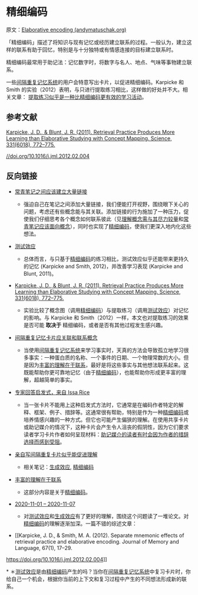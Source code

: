 # 精细编码

原文：[Elaborative encoding (andymatuschak.org)](https://notes.andymatuschak.org/z3ZTBNhJddpewTBgbKAFy2cnSMBiJRpMZWsfB)

「精细编码」描述了将知识与现有记忆或经历建立联系的过程。一般认为，建立这样的联系有助于回忆，特别是与十分独特或有情感连接的目标建立联系时。

精细编码最常用于助记法：记忆数字时，将数字与名人、地点、气味等事物建立联系。

一些[间隔重复记忆系统](https://notes.andymatuschak.org/z4eXdSMJFv2qVGXSUEKH4vdcHBrLHcFY1ZGfC)的用户会特意写出卡片，以促进精细编码。Karpicke 和 Smith 的实验（2012）表明，与只进行提取练习相比，这样做的好处并不大。相关文章： [提取练习似乎是一种比精细编码更有效的学习活动](https://notes.andymatuschak.org/z6z7GhYwjvT6eYbBDQgUbmcshywmskqnVs3Y6)。

## 参考文献

[Karpicke, J. D., & Blunt, J. R. (2011). Retrieval Practice Produces More Learning than Elaborative Studying with Concept Mapping. Science, 331(6018), 772–775.](https://notes.andymatuschak.org/z78CeJK6CpQWhzruLZZ8cVxeQ2WaHgzHNmHsq)

[\/\/doi.org\/10.1016\/j.jml.2012.02.004](https://notes.andymatuschak.org/Karpicke%2C_J._D.%2C_%26_Smith%2C_M._A._(2012)._Separate_mnemonic_effects_of_retrieval_practice_and_elaborative_encoding._Journal_of_Memory_and_Language%2C_67(1)%2C_17–29._https)

## 反向链接

- [常青笔记之间应该建立大量链接](https://notes.andymatuschak.org/z2HUE4ABbQjUNjrNemvkTCsLa1LPDRuwh1tXC)

  - 强迫自己在笔记之间添加大量链接，我们便能打开视野，围绕眼下关心的问题，考虑还有些概念能与其关联。添加链接的行为施加了一种压力，促使我们仔细思考各个概念如何联系彼此（见[理解概念需与其尽力较量](https://notes.andymatuschak.org/zX1WtJ4ouE8sjN1NgWHsGVg8ZnVfp5Kz74Vs)和[常青笔记应该面向概念](https://notes.andymatuschak.org/z6bci25mVUBNFdVWSrQNKr6u7AZ1jFzfTVbMF)），同时也实现了[精细编码](https://notes.andymatuschak.org/z3ZTBNhJddpewTBgbKAFy2cnSMBiJRpMZWsfB)，使我们更深入地内化这些想法。

- [测试效应](https://notes.andymatuschak.org/z45mhbpabsigFceeSiRyDXZdvcRqvE2A1xMsn)

  - 总体而言，与只基于[精细编码](https://notes.andymatuschak.org/z3ZTBNhJddpewTBgbKAFy2cnSMBiJRpMZWsfB)的练习相比，测试效应似乎还能带来更持久的记忆 (Karpicke and Smith, 2012)，并改善学习表现 (Karpicke and Blunt, 2011)。

- [Karpicke, J. D., & Blunt, J. R. (2011). Retrieval Practice Produces More Learning than Elaborative Studying with Concept Mapping. Science, 331(6018), 772–775.](https://notes.andymatuschak.org/z78CeJK6CpQWhzruLZZ8cVxeQ2WaHgzHNmHsq)

  - 实验比较了概念图（调用[精细编码](https://notes.andymatuschak.org/z3ZTBNhJddpewTBgbKAFy2cnSMBiJRpMZWsfB)）与提取练习（调用[测试效应](https://notes.andymatuschak.org/z45mhbpabsigFceeSiRyDXZdvcRqvE2A1xMsn)）对记忆的影响。与 Karpicke 和 Smith（2012）一样，本文也对提取练习的效果是否可能 **取决于** 精细编码，或者是否有其他过程发生感兴趣。

- [间隔重复记忆卡片应关联和联系概念](https://notes.andymatuschak.org/z49EwwPL1CzKHTyLHXwJJH7hsciCg772Vm5WJ)

    - 当使用[间隔重复记忆系统](https://notes.andymatuschak.org/z4eXdSMJFv2qVGXSUEKH4vdcHBrLHcFY1ZGfC)来学习事实时，天真的方法会导致孤立地学习很多事实：一种蛋白质的名称、一个事件的日期、一个物理常数的大小。但是因为[丰富的理解在于联系](https://notes.andymatuschak.org/z8LFKKV15V11DpHdrybyvcaXcVfcRNqVqVCTD)，最好是将这些事实与其他想法联系起来。这既能帮助你更可靠地记忆（由于[精细编码](https://notes.andymatuschak.org/z3ZTBNhJddpewTBgbKAFy2cnSMBiJRpMZWsfB)），也能帮助你形成更丰富的理解，超越简单的事实。

- [专家回答启发式，来自 Issa Rice](https://notes.andymatuschak.org/zEfpMY7F12gQ6NcbycHCNdpXqxb2mxdkJiX)

    - 当一张卡片不能用上这种启发式方法时，它通常是在编码作者特定的解释、框架、例子、措辞等。这通常很有帮助，特别是作为一种[精细编码](https://notes.andymatuschak.org/z3ZTBNhJddpewTBgbKAFy2cnSMBiJRpMZWsfB)或培养情感兴趣的一种方式。但它也可能产生偏狭的理解。在使用共享卡片或助记媒介的情况下，这种卡片会产生令人沮丧的假阴性，因为它们要求读者学习卡片作者如何呈现材料：[助记媒介的读者有时会因为作者的措辞选择而感到受阻](https://notes.andymatuschak.org/zMFKJdtNGpucVUcitRVJiMxfyoNY4A4c2Bd)。

- [亲自写间隔重复卡片似乎能促进理解](https://notes.andymatuschak.org/z219EBYg9SbQzF372qudzgJpArt4Bmfhrczkg)

  - 相关笔记：[生成效应](https://notes.andymatuschak.org/z3iJVoXtJBUJHq9Tb6i8Kv4EK7oNbriHh4N2y), [精细编码](https://notes.andymatuschak.org/z3ZTBNhJddpewTBgbKAFy2cnSMBiJRpMZWsfB)

- [丰富的理解在于联系](https://notes.andymatuschak.org/z8LFKKV15V11DpHdrybyvcaXcVfcRNqVqVCTD)

  - 这部分内容是关于[精细编码](https://notes.andymatuschak.org/z3ZTBNhJddpewTBgbKAFy2cnSMBiJRpMZWsfB)。

- [2020-11-01 – 2020-11-07](https://notes.andymatuschak.org/z2jtKy8tjoEMhzzbgFMnf61BXYe1dkNgKrssE)

    - 对[测试效应](https://notes.andymatuschak.org/z45mhbpabsigFceeSiRyDXZdvcRqvE2A1xMsn)和[生成效应](https://notes.andymatuschak.org/z3iJVoXtJBUJHq9Tb6i8Kv4EK7oNbriHh4N2y)有了更好的理解，围绕这个问题读了一堆论文。对[精细编码](https://notes.andymatuschak.org/z3ZTBNhJddpewTBgbKAFy2cnSMBiJRpMZWsfB)的理解逐渐加深。一篇不错的综述文章：

- [[Karpicke, J. D., & Smith, M. A. (2012). Separate mnemonic effects of retrieval practice and elaborative encoding. Journal of Memory and Language, 67(1), 17–29.

https://doi.org/10.1016/j.jml.2012.02.004]]

\* ＊[测试效应](https://notes.andymatuschak.org/z45mhbpabsigFceeSiRyDXZdvcRqvE2A1xMsn)是由[精细编码](https://notes.andymatuschak.org/z3ZTBNhJddpewTBgbKAFy2cnSMBiJRpMZWsfB)产生的吗？当你在[间隔重复记忆系统](https://notes.andymatuschak.org/z4eXdSMJFv2qVGXSUEKH4vdcHBrLHcFY1ZGfC)中复习卡片时，你给自己一个机会，根据你当前的上下文和复习过程中产生的不同想法形成新的联系。